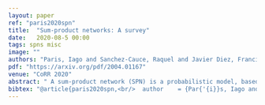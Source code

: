 ```yaml
---
layout: paper
ref: "paris2020spn"
title:  "Sum-product networks: A survey"
date:   2020-08-5 00:00
tags: spns misc
image: ""
authors: "Paris, Iago and Sanchez-Cauce, Raquel and Javier Diez, Francisco"
pdf: "https://arxiv.org/pdf/2004.01167"
venue: "CoRR 2020"
abstract: " A sum-product network (SPN) is a probabilistic model, based on a rooted acyclic directed graph, in which terminal nodes represent univariate probability distributions and non-terminal nodes represent convex combinations (weighted sums) and products of probability functions. They are closely related to probabilistic graphical models, in particular to Bayesian networks with multiple context-specific independencies. Their main advantage is the possibility of building tractable models from data, i.e., models that can perform several inference tasks in time proportional to the number of links in the graph. They are somewhat similar to neural networks and can address the same kinds of problems, such as image processing and natural language understanding. This paper offers a survey of SPNs, including their definition, the main algorithms for inference and learning from data, the main applications, a brief review of software libraries, and a comparison with related models."
bibtex: "@article{paris2020spn,<br/>  author    = {Par{'{i}}s, Iago and S{'{a}}nchez{-}Cauce, Raquel and Javier D{'{i}}ez, Francisco},<br/>  title     = {Sum-product networks: {A} survey},<br/>  journal   = {CoRR},<br/>  volume    = {abs/2004.01167},<br/>  year      = {2020}<br/>}"
---
```

